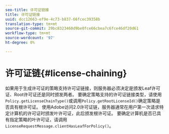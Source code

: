 ```yaml
---
seo-title: 许可证链接
title: 许可证链接
uuid: dcc12663-ef9e-4c73-b837-66fcec39358b
translation-type: tm+mt
source-git-commit: 29bc8323460d9be0fce66cbea7c6fce46df20d61
workflow-type: tm+mt
source-wordcount: '97'
ht-degree: 0%

---
```



# 许可证链{#license-chaining}

如果用于生成许可证的策略支持许可证链接，则服务器必须决定是颁发Leaf许可证、Root许可证还是同时颁发两者。 要确定策略支持的许可证链接类型，请使用`Policy.getLicenseChainType()`或调用`Policy.getRootLicenseId()`确定策略是否具有根许可证。 使用Adobe访问2.0许可证链，服务器通常在用户第一次请求特定计算机的许可证时颁发叶许可证，此后颁发根许可证。 要确定计算机是否已具有指定策略的叶许可证，请调用`LicenseRequestMessage.clientHasLeafForPolicy()`。
